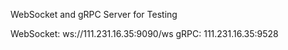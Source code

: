 WebSocket and gRPC Server for Testing

WebSocket: ws://111.231.16.35:9090/ws
gRPC: 111.231.16.35:9528
